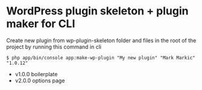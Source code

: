 # WordPress plugin skeleton + plugin maker for CLI
Create new plugin from wp-plugin-skeleton folder and files in the root of the project by running this command in cli
    
    $ php app/bin/console app:make-wp-plugin "My new plugin" "Mark Markic" "1.0.12"

* v1.0.0 boilerplate 
* v2.0.0 options page 